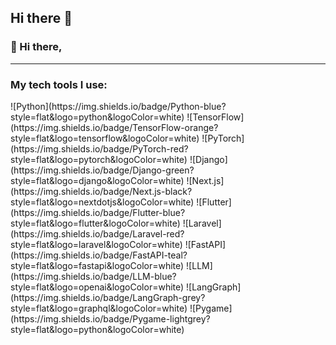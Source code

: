 ## Hi there 👋

<!--
**rudolf301/rudolf301** is a ✨ _special_ ✨ repository because its `README.md` (this file) appears on your GitHub profile.

Here are some ideas to get you started:

- 🔭 I’m currently working on ...
- 🌱 I’m currently learning ...
- 👯 I’m looking to collaborate on ...
- 🤔 I’m looking for help with ...
- 💬 Ask me about ...
- 📫 How to reach me: ...
- 😄 Pronouns: ...
- ⚡ Fun fact: ...
-->
### 👋 Hi there,

---


<h3>My tech tools I use:</h3>
<p>
![Python](https://img.shields.io/badge/Python-blue?style=flat&logo=python&logoColor=white)
![TensorFlow](https://img.shields.io/badge/TensorFlow-orange?style=flat&logo=tensorflow&logoColor=white)
![PyTorch](https://img.shields.io/badge/PyTorch-red?style=flat&logo=pytorch&logoColor=white)
![Django](https://img.shields.io/badge/Django-green?style=flat&logo=django&logoColor=white)
![Next.js](https://img.shields.io/badge/Next.js-black?style=flat&logo=nextdotjs&logoColor=white)
![Flutter](https://img.shields.io/badge/Flutter-blue?style=flat&logo=flutter&logoColor=white)
![Laravel](https://img.shields.io/badge/Laravel-red?style=flat&logo=laravel&logoColor=white)
![FastAPI](https://img.shields.io/badge/FastAPI-teal?style=flat&logo=fastapi&logoColor=white)
![LLM](https://img.shields.io/badge/LLM-blue?style=flat&logo=openai&logoColor=white)
![LangGraph](https://img.shields.io/badge/LangGraph-grey?style=flat&logo=graphql&logoColor=white)
![Pygame](https://img.shields.io/badge/Pygame-lightgrey?style=flat&logo=python&logoColor=white)

</p>

